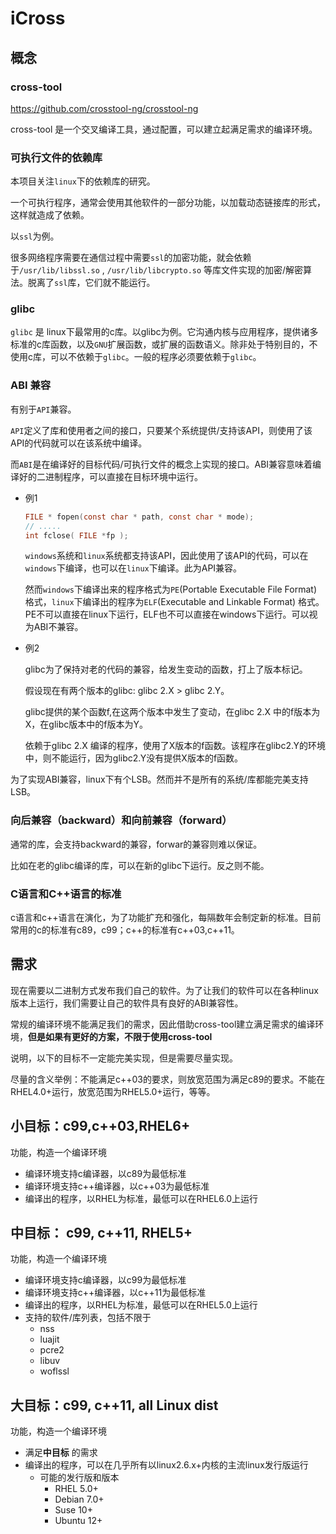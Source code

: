 # iCross

## 概念

### cross-tool

https://github.com/crosstool-ng/crosstool-ng

cross-tool 是一个交叉编译工具，通过配置，可以建立起满足需求的编译环境。

### 可执行文件的依赖库

本项目关注`linux`下的依赖库的研究。

一个可执行程序，通常会使用其他软件的一部分功能，以加载动态链接库的形式，这样就造成了依赖。

以`ssl`为例。

很多网络程序需要在通信过程中需要`ssl`的加密功能，就会依赖于`/usr/lib/libssl.so` , `/usr/lib/libcrypto.so` 等库文件实现的加密/解密算法。脱离了`ssl`库，它们就不能运行。

### glibc

`glibc` 是 linux下最常用的c库。以glibc为例。它沟通内核与应用程序，提供诸多标准的c库函数，以及`GNU`扩展函数，或扩展的函数语义。除非处于特别目的，不使用c库，可以不依赖于`glibc`。一般的程序必须要依赖于`glibc`。

### ABI 兼容

有别于`API`兼容。

`API`定义了库和使用者之间的接口，只要某个系统提供/支持该API，则使用了该API的代码就可以在该系统中编译。

而`ABI`是在编译好的目标代码/可执行文件的概念上实现的接口。ABI兼容意味着编译好的二进制程序，可以直接在目标环境中运行。

- 例1

  ```c
  FILE * fopen(const char * path, const char * mode);
  // ..... 
  int fclose( FILE *fp );
  ```

  `windows`系统和`linux`系统都支持该API，因此使用了该API的代码，可以在`windows`下编译，也可以在`linux`下编译。此为API兼容。

  然而`windows`下编译出来的程序格式为`PE`(Portable Executable File Format) 格式，`linux`下编译出的程序为`ELF`(Executable and Linkable Format) 格式。PE不可以直接在linux下运行，ELF也不可以直接在windows下运行。可以视为ABI不兼容。


- 例2

  glibc为了保持对老的代码的兼容，给发生变动的函数，打上了版本标记。

  假设现在有两个版本的glibc: glibc 2.X > glibc 2.Y。

  glibc提供的某个函数f,在这两个版本中发生了变动，在glibc 2.X 中的f版本为X，在glibc版本中的f版本为Y。

  依赖于glibc 2.X 编译的程序，使用了X版本的f函数。该程序在glibc2.Y的环境中，则不能运行，因为glibc2.Y没有提供X版本的f函数。



为了实现ABI兼容，linux下有个LSB。然而并不是所有的系统/库都能完美支持LSB。



### 向后兼容（backward）和向前兼容（forward）

通常的库，会支持backward的兼容，forwar的兼容则难以保证。

比如在老的glibc编译的库，可以在新的glibc下运行。反之则不能。



### C语言和C++语言的标准

c语言和c++语言在演化，为了功能扩充和强化，每隔数年会制定新的标准。目前常用的c的标准有c89，c99；c++的标准有c++03,c++11。



## 需求

现在需要以二进制方式发布我们自己的软件。为了让我们的软件可以在各种linux版本上运行，我们需要让自己的软件具有良好的ABI兼容性。

常规的编译环境不能满足我们的需求，因此借助cross-tool建立满足需求的编译环境，**但是如果有更好的方案，不限于使用cross-tool**



说明，以下的目标不一定能完美实现，但是需要尽量实现。

尽量的含义举例：不能满足c++03的要求，则放宽范围为满足c89的要求。不能在RHEL4.0+运行，放宽范围为RHEL5.0+运行，等等。



## 小目标：c99,c++03,RHEL6+

功能，构造一个编译环境

- 编译环境支持c编译器，以c89为最低标准
- 编译环境支持c++编译器，以c++03为最低标准
- 编译出的程序，以RHEL为标准，最低可以在RHEL6.0上运行



## 中目标： c99, c++11, RHEL5+

功能，构造一个编译环境

- 编译环境支持c编译器，以c99为最低标准
- 编译环境支持c++编译器，以c++11为最低标准
- 编译出的程序，以RHEL为标准，最低可以在RHEL5.0上运行
- 支持的软件/库列表，包括不限于
  - nss
  - luajit
  - pcre2
  - libuv
  - woflssl



## 大目标：c99, c++11, all Linux dist

功能，构造一个编译环境

- 满足**中目标** 的需求
- 编译出的程序，可以在几乎所有以linux2.6.x+内核的主流linux发行版运行
  - 可能的发行版和版本
    - RHEL 5.0+ 
    - Debian 7.0+ 
    - Suse  10+
    - Ubuntu 12+


